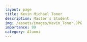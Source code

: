 ```yaml
---
layout: page
title: Kevin Michael Toner
description: Master's Student
img: /assets/images/Kevin_Toner.JPG
importance: 99
category: Alumni
---
```

